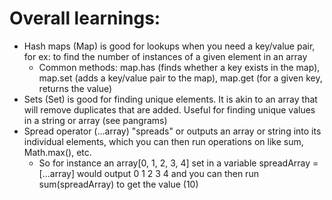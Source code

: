 # Overall learnings:

- Hash maps (Map) is good for lookups when you need a key/value pair, for ex: to find the number of instances of a given element in an array
  - Common methods: map.has (finds whether a key exists in the map), map.set (adds a key/value pair to the map), map.get (for a given key, returns the value)
- Sets (Set) is good for finding unique elements. It is akin to an array that will remove duplicates that are added. Useful for finding unique values in a string or array (see pangrams)
- Spread operator (...array) "spreads" or outputs an array or string into its individual elements, which you can then run operations on like sum, Math.max(), etc.
  - So for instance an array[0, 1, 2, 3, 4] set in a variable spreadArray = [...array] would output 0 1 2 3 4 and you can then run sum(spreadArray) to get the value (10)
